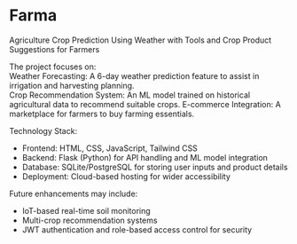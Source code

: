 # Farma
Agriculture Crop Prediction Using Weather with Tools  and Crop Product Suggestions for Farmers

The project focuses on:   
 Weather Forecasting: A 6-day weather prediction feature to assist in irrigation and 
harvesting planning.   
 Crop Recommendation System: An ML model trained on historical agricultural data to 
recommend suitable crops.
 E-commerce Integration: A marketplace for farmers to buy farming essentials.

Technology Stack:
  - Frontend: HTML, CSS, JavaScript, Tailwind CSS   
  - Backend: Flask (Python) for API handling and ML model integration   
  - Database: SQLite/PostgreSQL for storing user inputs and product details   
  - Deployment: Cloud-based hosting for wider accessibility   
 
Future enhancements may include:   
 - IoT-based real-time soil monitoring
 - Multi-crop recommendation systems
 - JWT authentication and role-based access control for security  
